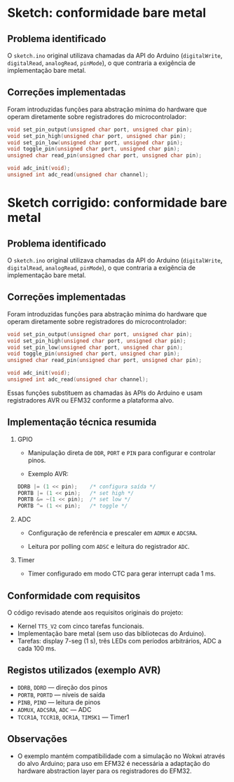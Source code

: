 # Sketch: conformidade bare metal

## Problema identificado

O `sketch.ino` original utilizava chamadas da API do Arduino (`digitalWrite`, `digitalRead`, `analogRead`, `pinMode`), o que contraria a exigência de implementação bare metal.

## Correções implementadas

Foram introduzidas funções para abstração mínima do hardware que operam diretamente sobre registradores do microcontrolador:

```c
void set_pin_output(unsigned char port, unsigned char pin);
void set_pin_high(unsigned char port, unsigned char pin);
void set_pin_low(unsigned char port, unsigned char pin);
void toggle_pin(unsigned char port, unsigned char pin);
unsigned char read_pin(unsigned char port, unsigned char pin);

void adc_init(void);
unsigned int adc_read(unsigned char channel);
```
# Sketch corrigido: conformidade bare metal

## Problema identificado

O `sketch.ino` original utilizava chamadas da API do Arduino (`digitalWrite`, `digitalRead`, `analogRead`, `pinMode`), o que contraria a exigência de implementação bare metal.

## Correções implementadas

Foram introduzidas funções para abstração mínima do hardware que operam diretamente sobre registradores do microcontrolador:

```c
void set_pin_output(unsigned char port, unsigned char pin);
void set_pin_high(unsigned char port, unsigned char pin);
void set_pin_low(unsigned char port, unsigned char pin);
void toggle_pin(unsigned char port, unsigned char pin);
unsigned char read_pin(unsigned char port, unsigned char pin);

void adc_init(void);
unsigned int adc_read(unsigned char channel);
```

Essas funções substituem as chamadas às APIs do Arduino e usam registradores AVR ou EFM32 conforme a plataforma alvo.

## Implementação técnica resumida

1. GPIO

   - Manipulação direta de `DDR`, `PORT` e `PIN` para configurar e controlar pinos.

   - Exemplo AVR:

   ```c
   DDRB |= (1 << pin);    /* configura saída */
   PORTB |= (1 << pin);   /* set high */
   PORTB &= ~(1 << pin);  /* set low */
   PORTB ^= (1 << pin);   /* toggle */
   ```

2. ADC

   - Configuração de referência e prescaler em `ADMUX` e `ADCSRA`.

   - Leitura por polling com `ADSC` e leitura do registrador `ADC`.

3. Timer

   - Timer configurado em modo CTC para gerar interrupt cada 1 ms.

## Conformidade com requisitos

O código revisado atende aos requisitos originais do projeto:

- Kernel `TTS_V2` com cinco tarefas funcionais.
- Implementação bare metal (sem uso das bibliotecas do Arduino).
- Tarefas: display 7-seg (1 s), três LEDs com períodos arbitrários, ADC a cada 100 ms.

## Registos utilizados (exemplo AVR)

- `DDRB`, `DDRD` — direção dos pinos
- `PORTB`, `PORTD` — níveis de saída
- `PINB`, `PIND` — leitura de pinos
- `ADMUX`, `ADCSRA`, `ADC` — ADC
- `TCCR1A`, `TCCR1B`, `OCR1A`, `TIMSK1` — Timer1

## Observações

- O exemplo mantém compatibilidade com a simulação no Wokwi através do alvo Arduino; para uso em EFM32 é necessária a adaptação do hardware abstraction layer para os registradores do EFM32.
